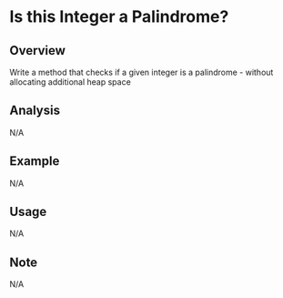 # Is this Integer a Palindrome?

Overview
---
Write a method that checks if a given integer is a palindrome - without 
allocating additional heap space 

Analysis
---
N/A

Example
---
N/A

Usage
---
N/A

Note
---
N/A
